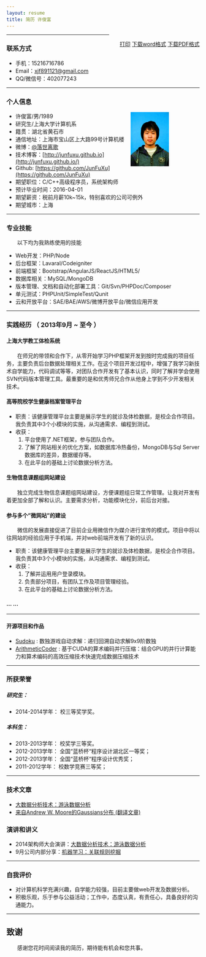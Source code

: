 ```yaml
---
layout: resume
title: 简历 许俊富
---
```


<style type="text/css">
p{
	text-indent: 2em;
}
.callout {
    float: right;
}

img{
  height: 141px;
  width: 100px;
  float: right;
  margin-right: 80px;
}

.noprint{
	display: none;
	visibility: hidden;
}
</style>

<p id="printerInfo" style="float: right;"><a href="#" onclick="print()">打印</a> <a href="./assets/resume/简历--许俊富.docx">下载word格式</a> <a href="./assets/resume/简历-许俊富.pdf">下载PDF格式</a></p>

---

### 联系方式

- 手机：15216716786 
- Email：<a href="mailto:xjf891121@gmail.com">xjf891121@gmail.com</a>
- QQ/微信号：402077243

---

### 个人信息

<img src="./assets/resume/JunfuXu.png">

 - 许俊富/男/1989 
 - 研究生/上海大学计算机系
 - 籍贯：湖北省黄石市 
 - 通信地址：上海市宝山区上大路99号计算机楼
 - 微博：[@落世离歌](http://weibo.com/u/2438098050)
 - 技术博客：[http://junfuxu.github.io](http://junfuxu.github.io/)
 - Github: [https://github.com/JunFuXu](https://github.com/JunFuXu) 
 - 期望职位：C/C++高级程序员，系统架构师
 - 预计毕业时间：2016-04-01
 - 期望薪资：税前月薪10k~15k，特别喜欢的公司可例外
 - 期望城市：上海

---

### 专业技能

以下均为我熟练使用的技能

- Web开发：PHP/Node
- 后台框架：Lavaral/Codeigniter
- 前端框架：Bootstrap/AngularJS/ReactJS/HTML5/
- 数据库相关：MySQL/MongoDB
- 版本管理、文档和自动化部署工具：Git/Svn/PHPDoc/Composer
- 单元测试：PHPUnit/SimpleTest/Qunit
- 云和开放平台：SAE/BAE/AWS/微博开放平台/微信应用开发

---

### 实践经历 （ 2013年9月 ~ 至今 ）

#### 上海大学教工体检系统 
在师兄的带领和合作下，从零开始学习PHP框架开发到按时完成我的项目任务，主要负责后台数据处理相关工作。在这个项目开发过程中，增强了我学习新技术自学能力，代码调试等等，对团队合作开发有了基本认识，同时了解并学会使用SVN代码版本管理工具。最重要的是和优秀师兄合作从他身上学到不少开发相关技术。

#### 高等院校学生健康档案管理平台 
 * 职责：该健康管理平台主要是展示学生的就诊及体检数据，是校企合作项目。我负责其中3个小模块的实施，从沟通需求、编程到测试。
 * 收获：
   1. 平台使用了.NET框架，参与团队合作。
   2. 了解了网站相关的优化方案，如数据库冷热备份，MongoDB与Sql Server数据库的差异，数据缓存等。
   3. 在此平台的基础上讨论数据分析方法。


#### 生物信息课题组网站建设 
独立完成生物信息课题组网站建设，方便课题组日常工作管理。让我对开发有着更加全部了解和认识。主要需求分析，功能模块化分，前后台对接。


#### 参与多个”微网站”的建设
微信的发展直接促进了目前企业用微信作为媒介进行宣传的模式。项目中将以往网站的经验应用于手机端，并对web前端开发有了新的认识。

 * 职责：该健康管理平台主要是展示学生的就诊及体检数据，是校企合作项目。我负责其中3个小模块的实施，从沟通需求、编程到测试。
 * 收获：
   1. 了解并运用用户登录模块。
   2. 负责部分项目，有团队工作及项目管理经验。
   3. 在此平台的基础上讨论数据分析方法。

#### ... ...

---

#### 开源项目和作品

 - [Sudoku](https://github.com/JunFuXu/Sudoku) : 数独游戏自动求解：递归回溯自动求解9x9阶数独
 - [ArithmeticCoder](https://github.com/JunFuXu/ArithmeticCoder) : 基于CUDA的算术编码并行压缩：结合GPU的并行计算能力和算术编码的高效压缩技术快速完成数据压缩技术
 
---

### 所获荣誉

##### 研究生：
 * 2014-2014学年： 	校三等奖学奖。

##### 本科生：

* 2013-2013学年：    校奖学三等奖。
* 2012-2013学年：	全国“蓝桥杯“程序设计湖北区一等奖；
* 2012-2013学年：	全国“蓝桥杯“程序设计优秀奖；
* 2011-2012学年：	校数学竞赛三等奖；

---

### 技术文章

- [大数据分析技术：游泳数据分析](./assets/resume/1406699654.pptx)
- [来自Andrew W. Moore的Gaussians分布 (翻译文章)](http://junfuxu.github.io/blog/guassian/)

### 演讲和讲义

 - 2014架构师大会演讲：[大数据分析技术：游泳数据分析](./assets/resume/1406697757.ppt)
 - 9月公司内部分享：[机器学习：关联规则挖掘](./assets/resume/1406699654.pptx)

---

### 自我评价

 * 对计算机科学充满兴趣，自学能力较强，目前主要做web开发及数据分析。
 * 积极乐观，乐于参与公益活动；工作中，态度认真，有责任心，具备良好的沟通能力。
 
---

## 致谢
感谢您花时间阅读我的简历，期待能有机会和您共事。